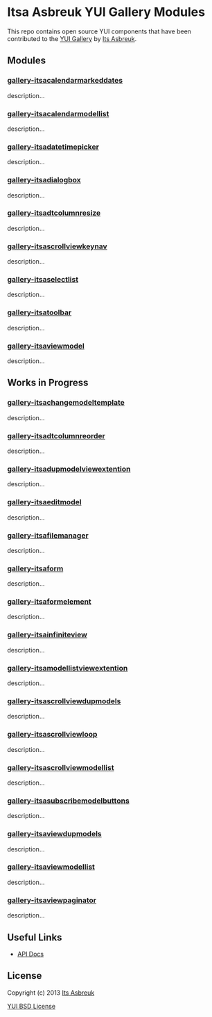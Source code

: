 Itsa Asbreuk YUI Gallery Modules
===========================

This repo contains open source YUI components that have been contributed to the
[YUI Gallery](http://yuilibrary.com/gallery/) by
[Its Asbreuk](http://itsasbreuk.nl).


Modules
-------

### [gallery-itsacalendarmarkeddates](src/gallery-itsacalendarmarkeddates)

description...

### [gallery-itsacalendarmodellist](src/gallery-itsacalendarmodellist)

description...

### [gallery-itsadatetimepicker](src/gallery-itsadatetimepicker)

description...

### [gallery-itsadialogbox](src/gallery-itsadialogbox)

description...

### [gallery-itsadtcolumnresize](src/gallery-itsadtcolumnresize)

description...

### [gallery-itsascrollviewkeynav](src/gallery-itsascrollviewkeynav)

description...

### [gallery-itsaselectlist](src/gallery-itsaselectlist)

description...

### [gallery-itsatoolbar](src/gallery-itsatoolbar)

description...

### [gallery-itsaviewmodel](src/gallery-itsaviewmodel)

description...


Works in Progress
-----------------

### [gallery-itsachangemodeltemplate](src/gallery-itsachangemodeltemplate)

description...

### [gallery-itsadtcolumnreorder](src/gallery-itsadtcolumnreorder)

description...

### [gallery-itsadupmodelviewextention](src/gallery-itsadupmodelviewextention)

description...

### [gallery-itsaeditmodel](src/gallery-itsaeditmodel)

description...

### [gallery-itsafilemanager](src/gallery-itsafilemanager)

description...

### [gallery-itsaform](src/gallery-itsaform)

description...

### [gallery-itsaformelement](src/gallery-itsaformelement)

description...

### [gallery-itsainfiniteview](src/gallery-itsainfiniteview)

description...

### [gallery-itsamodellistviewextention](src/gallery-itsamodellistviewextention)

description...

### [gallery-itsascrollviewdupmodels](src/gallery-itsascrollviewdupmodels)

description...

### [gallery-itsascrollviewloop](src/gallery-itsascrollviewloop)

description...

### [gallery-itsascrollviewmodellist](src/gallery-itsascrollviewmodellist)

description...

### [gallery-itsasubscribemodelbuttons](src/gallery-itsasubscribemodelbuttons)

description...

### [gallery-itsaviewdupmodels](src/gallery-itsaviewdupmodels)

description...

### [gallery-itsaviewmodellist](src/gallery-itsaviewmodellist)

description...

### [gallery-itsaviewpaginator](src/gallery-itsaviewpaginator)

description...



Useful Links
------------

* [API Docs](http://projects.itsasbreuk.nl/apidocs/)


License
-------

Copyright (c) 2013 [Its Asbreuk](http://http://itsasbreuk.nl)

[YUI BSD License](http://developer.yahoo.com/yui/license.html)
